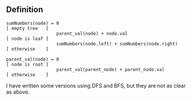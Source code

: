 ## Definition

```
sumNumbers(node) = 0                                                  [ empty tree   ]
                   parent_val(node) + node.val                        [ node is leaf ]
                   sumNumbers(node.left) + sumNumbers(node.right)     [ otherwise    ]
           
parent_val(node) = 0                                                  [ node is root ]
                   parent_val(parent_node) + parent_node.val          [ otherwise    ]
```


I have written some versions using DFS and BFS, but they are not as clear as above.
